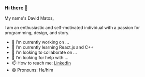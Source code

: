 ### Hi there 👋

My name's David Matos, 

I am an enthusiastic and self-motivated individual with a passion for programming, design, and story.

- 🔭 I’m currently working on ...
- 🌱 I’m currently learning React.js and C++
- 👯 I’m looking to collaborate on ...
- 🤔 I’m looking for help with ...
- 📫 How to reach me: [LinkedIn](https://www.linkedin.com/in/david-matos-a11a04187/)
- 😄 Pronouns: He/him

<!--
**frostbone25/frostbone25** is a ✨ _special_ ✨ repository because its `README.md` (this file) appears on your GitHub profile.

Here are some ideas to get you started:

- 🔭 I’m currently working on ...
- 👯 I’m looking to collaborate on ...
- 🤔 I’m looking for help with ...
-->
